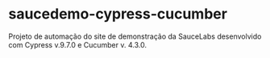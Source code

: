 # saucedemo-cypress-cucumber
Projeto de automação do site de demonstração da SauceLabs desenvolvido com Cypress v.9.7.0 e Cucumber v. 4.3.0.
